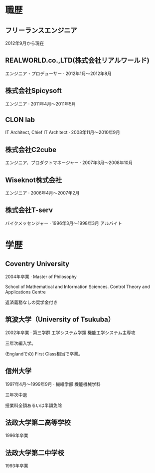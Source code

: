 # 職歴

## フリーランスエンジニア
2012年9月から現在

## REALWORLD.co.,LTD(株式会社リアルワールド)
エンジニア・プロデューサー · 2012年1月〜2012年8月

## 株式会社Spicysoft
エンジニア · 2011年4月〜2011年5月

## CLON lab
IT Architect, Chief IT Architect · 2008年11月〜2010年9月

## 株式会社C2cube
エンジニア、プロダクトマネージャー · 2007年3月〜2008年10月

## Wiseknot株式会社
エンジニア · 2006年4月〜2007年2月

## 株式会社T-serv
バイクメッセンジャー · 1996年3月〜1998年3月
アルバイト

# 学歴

## Coventry University
2004年卒業 · Master of Philosophy

School of Mathematical and Information Sciences. Control Theory and Applications Centre

返済義務なしの奨学金付き

## 筑波大学（University of Tsukuba）
2002年卒業 · 第三学群 工学システム学類 機能工学システム主専攻

三年次編入学。

(Englandでの) First Class相当で卒業。

## 信州大学
1997年4月〜1999年9月 · 繊維学部 機能機械学科

三年次中退

授業料全額あるいは半額免除

## 法政大学第二高等学校
1996年卒業

## 法政大学第二中学校
1993年卒業
